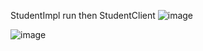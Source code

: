 StudentImpl run then StudentClient
![image](https://github.com/Rasel849/studentinformationdetails/assets/76987135/c64788a0-2ddd-41f8-a37f-1add03455222)


![image](https://github.com/Rasel849/studentinformationdetails/assets/76987135/998e4a01-5c19-4004-8315-2b157bbcba79)

